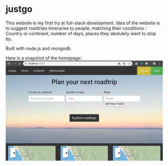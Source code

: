 # justgo

This website is my first try at full-stack development.
Idea of the website is to suggest roadtrips itineraries to people, matching their conditions : Country or continent, number of days, places they abolutely want to stop by..

Built with node.js and mongodb

Here is a snapshot of the homepage:
![alt text](https://github.com/EulalieFy/justgo/blob/master/snapshot.png)


